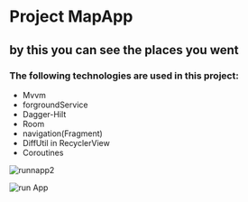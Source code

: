 # Project MapApp
## by this you can see the places you went 
### The following technologies are used in this project:
+ Mvvm
+ forgroundService
+ Dagger-Hilt
+ Room
+ navigation(Fragment)
+ DiffUtil in RecyclerView
+ Coroutines

![runnapp2](https://user-images.githubusercontent.com/74426462/198574833-dbc3d8a8-e32e-4146-8ce8-50e9c41d47a6.png)

![run App](https://user-images.githubusercontent.com/74426462/198574602-f35be65b-b548-4969-bfb8-90db321465cc.png)

